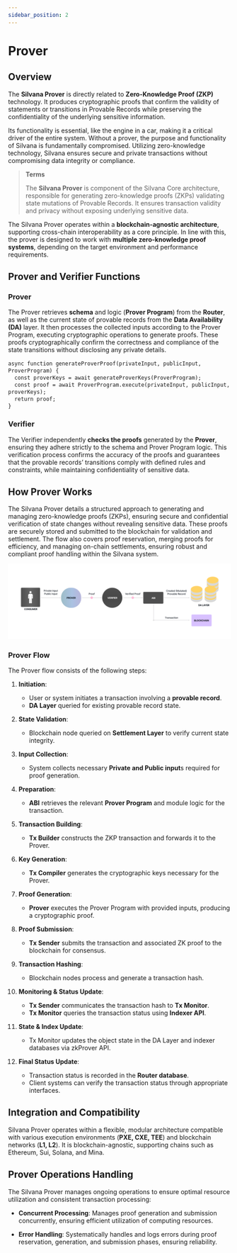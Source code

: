 ```yaml
---
sidebar_position: 2
---
```


# Prover
## Overview
The **Silvana Prover** is directly related to **Zero-Knowledge Proof (ZKP)** technology. It produces cryptographic proofs that confirm the validity of statements or transitions in Provable Records while preserving the confidentiality of the underlying sensitive information. 

Its functionality is essential, like the engine in a car, making it a critical driver of the entire system. Without a prover, the purpose and functionality of Silvana is fundamentally compromised. Utilizing zero-knowledge technology, Silvana ensures secure and private transactions without compromising data integrity or compliance.


> **Terms**  
>
> The **Silvana Prover** is component of the Silvana Core architecture, responsible for generating zero-knowledge proofs (ZKPs) validating state mutations of Provable Records. It ensures transaction validity and privacy without exposing underlying sensitive data.

The Silvana Prover operates within a **blockchain-agnostic architecture**, supporting cross-chain interoperability as a core principle. In line with this, the prover is designed to work with **multiple zero-knowledge proof systems**, depending on the target environment and performance requirements.

## Prover and Verifier Functions
### Prover
The Prover retrieves **schema** and logic (**Prover Program**) from the **Router**, as well as the current state of provable records from the **Data Availability (DA)** layer. It then processes the collected inputs according to the Prover Program, executing cryptographic operations to generate proofs. These proofs cryptographically confirm the correctness and compliance of the state transitions without disclosing any private details.

```
async function generateProverProof(privateInput, publicInput, ProverProgram) {
  const proverKeys = await generateProverKeys(ProverProgram);
  const proof = await ProverProgram.execute(privateInput, publicInput, proverKeys);
  return proof;
}
```

### Verifier
The Verifier independently **checks the proofs** generated by the **Prover**, ensuring they adhere strictly to the schema and Prover Program logic. This verification process confirms the accuracy of the proofs and guarantees that the provable records’ transitions comply with defined rules and constraints, while maintaining confidentiality of sensitive data.

## How Prover Works

The Silvana Prover details a structured approach to generating and managing zero-knowledge proofs (ZKPs), ensuring secure and confidential verification of state changes without revealing sensitive data. These proofs are securely stored and submitted to the blockchain for validation and settlement. The flow also covers proof reservation, merging proofs for efficiency, and managing on-chain settlements, ensuring robust and compliant proof handling within the Silvana system.

![Silvana Prover Flow](../img/prover-flow.png)
 
 ### Prover Flow
The Prover flow consists of the following steps:

1. **Initiation**:
   - User or system initiates a transaction involving a **provable record**.
   - **DA Layer** queried for existing provable record state.

2. **State Validation**:
   - Blockchain node queried on **Settlement Layer** to verify current state integrity.

3. **Input Collection**:
   - System collects necessary **Private and Public input**s required for proof generation.

4. **Preparation**:
   - **ABI** retrieves the relevant **Prover Program** and module logic for the transaction.

5. **Transaction Building**:
   - **Tx Builder** constructs the ZKP transaction and forwards it to the Prover.

6. **Key Generation**:
   - **Tx Compiler** generates the cryptographic keys necessary for the Prover.

7. **Proof Generation**:
   - **Prover** executes the Prover Program with provided inputs, producing a cryptographic proof.

8. **Proof Submission**:
   - **Tx Sender** submits the transaction and associated ZK proof to the blockchain for consensus.

9. **Transaction Hashing**:
   - Blockchain nodes process and generate a transaction hash.

10. **Monitoring & Status Update**:
    - **Tx Sender** communicates the transaction hash to **Tx Monitor**.
    - **Tx Monitor** queries the transaction status using **Indexer API**.

11. **State & Index Update**:
    - Tx Monitor updates the object state in the DA Layer and indexer databases via zkProver API.

12. **Final Status Update**:
    - Transaction status is recorded in the **Router database**.
    - Client systems can verify the transaction status through appropriate interfaces.


## Integration and Compatibility

Silvana Prover operates within a flexible, modular architecture compatible with various execution environments (**PXE, CXE, TEE**) and blockchain networks (**L1, L2**). It is blockchain-agnostic, supporting chains such as Ethereum, Sui, Solana, and Mina.

## Prover Operations Handling

The Silvana Prover manages ongoing operations to ensure optimal resource utilization and consistent transaction processing:

* **Concurrent Processing**: Manages proof generation and submission concurrently, ensuring efficient utilization of computing resources.

* **Error Handling**: Systematically handles and logs errors during proof reservation, generation, and submission phases, ensuring reliability.


